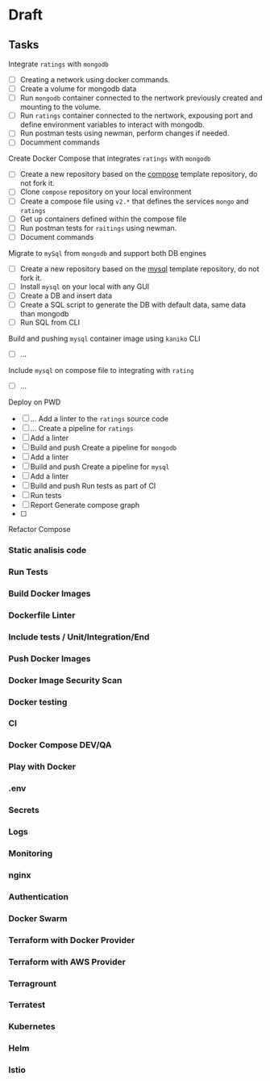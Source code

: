 # Draft

## Tasks

Integrate `ratings` with `mongodb`
- [ ] Creating a network using docker commands.
- [ ] Create a volume for mongodb data
- [ ] Run `mongodb` container connected to the nertwork previously created and mounting to the volume.
- [ ] Run `ratings` container connected to the nertwork, expousing port and define environment variables to interact with mongodb.
- [ ] Run postman tests using newman, perform changes if needed.
- [ ] Documment commands

Create Docker Compose that integrates `ratings` with `mongodb` 
- [ ] Create a new repository based on the [compose](https://github.com/bookinfolab/compose) template repository, do not fork it.
- [ ] Clone `compose` repository on your local environment
- [ ] Create a compose file using `v2.*` that defines the services `mongo` and `ratings`
- [ ] Get up containers defined within the compose file
- [ ] Run postman tests for `raitings` using newman.
- [ ] Document commands

Migrate to `mySql` from `mongodb` and support both DB engines
- [ ] Create a new repository based on the [mysql](https://github.com/bookinfolab/mysql) template repository, do not fork it.
- [ ] Install `mysql` on your local with any GUI
- [ ] Create a DB and insert data
- [ ] Create a SQL script to generate the DB with default data, same data than mongodb
- [ ] Run SQL from CLI

Build and pushing `mysql` container image using `kaniko` CLI
- [ ] ...

Include `mysql` on compose file to integrating with `rating`
- [ ] ...

Deploy on PWD
- [ ] ...
Add a linter to the `ratings` source code
- [ ] ...
Create a pipeline for `ratings`
- [ ] Add a linter
- [ ] Build and push
Create a pipeline for `mongodb`
- [ ] Add a linter
- [ ] Build and push
Create a pipeline for `mysql`
- [ ] Add a linter
- [ ] Build and push
Run tests as part of CI
- [ ] Run tests
- [ ] Report
Generate compose graph
- [ ] 
Refactor Compose

### Static analisis code
### Run Tests
### Build Docker Images
### Dockerfile Linter
### Include tests / Unit/Integration/End
### Push Docker Images
### Docker Image Security Scan
### Docker testing
### CI
### Docker Compose DEV/QA
### Play with Docker
### .env
### Secrets
### Logs
### Monitoring
### nginx
### Authentication
### Docker Swarm
### Terraform with Docker Provider
### Terraform with AWS Provider
### Terragrount
### Terratest
### Kubernetes
### Helm
### lstio
